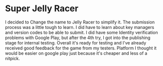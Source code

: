 # Super Jelly Racer
I decided to Change the name to Jelly Racer to simplify it. The submission process was a little tough to learn. I did have to learn about key managers and version codes to be able to submit.
I did have some Identity verification problems with Google Play, but after the 4th try, I got into the publishing stage for internal testing. Overall it's ready for testing and I've already received good feedback 
for the game from my testers. Platform I thought it would be easier on google play just because it's cheaper and less of a nitpick.

